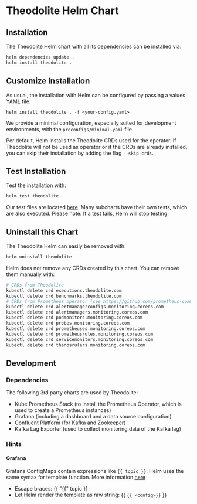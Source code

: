 # Theodolite Helm Chart

## Installation

The Theodolite Helm chart with all its dependencies can be installed via:

```sh
helm dependencies update .
helm install theodolite .
```

## Customize Installation

As usual, the installation with Helm can be configured by passing a values YAML file:

```
helm install theodolite . -f <your-config.yaml>
```

We provide a minimal configuration, especially suited for development environments, with the `preconfigs/minimal.yaml`
file.

Per default, Helm installs the Theodolite CRDs used for the operator. If Theodolite will not be used as operator or if
the CRDs are already installed, you can skip their installation by adding the flag `--skip-crds`.

## Test Installation

Test the installation with:

```sh
helm test theodolite
```

Our test files are located [here](templates/tests). Many subcharts have their own tests, which are also executed.
Please note: If a test fails, Helm will stop testing.

## Uninstall this Chart

The Theodolite Helm can easily be removed with:

```sh
helm uninstall theodolite
```

Helm does not remove any CRDs created by this chart. You can remove them manually with:

```sh
# CRDs from Theodolite
kubectl delete crd executions.theodolite.com
kubectl delete crd benchmarks.theodolite.com
# CRDs from Prometheus operator (see https://github.com/prometheus-community/helm-charts/tree/main/charts/kube-prometheus-stack#uninstall-chart)
kubectl delete crd alertmanagerconfigs.monitoring.coreos.com
kubectl delete crd alertmanagers.monitoring.coreos.com
kubectl delete crd podmonitors.monitoring.coreos.com
kubectl delete crd probes.monitoring.coreos.com
kubectl delete crd prometheuses.monitoring.coreos.com
kubectl delete crd prometheusrules.monitoring.coreos.com
kubectl delete crd servicemonitors.monitoring.coreos.com
kubectl delete crd thanosrulers.monitoring.coreos.com
```

## Development

### Dependencies

The following 3rd party charts are used by Theodolite:

- Kube Prometheus Stack (to install the Prometheus Operator, which is used to create a Prometheus instances)
- Grafana (including a dashboard and a data source configuration)
- Confluent Platform (for Kafka and Zookeeper)
- Kafka Lag Exporter (used to collect monitoring data of the Kafka lag)

### Hints

#### Grafana

Grafana ConfigMaps contain expressions like `{{ topic }}`. Helm uses the same syntax for template function. More information [here](https://github.com/helm/helm/issues/2798)
  - Escape braces: {{ "{{" topic }}
  - Let Helm render the template as raw string: {{ `{{ <config>}}` }}
  
